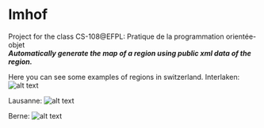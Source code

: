 # Imhof
Project for the class CS-108@EFPL: Pratique de la programmation orientée-objet<br>
**_Automatically generate the map of a region using public xml data of the region._**

Here you can see some examples of regions in switzerland.
Interlaken:
![alt text](https://github.com/MikaelMorales/Imhof/blob/master/interlaken.png)

Lausanne:
![alt text](https://github.com/MikaelMorales/Imhof/blob/master/lausanne.png)

Berne:
![alt text](https://github.com/MikaelMorales/Imhof/blob/master/berne.png)
